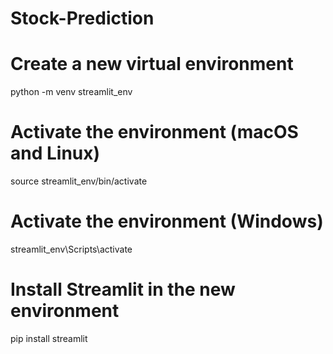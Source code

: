 # Stock-Prediction


# Create a new virtual environment
python -m venv streamlit_env

# Activate the environment (macOS and Linux)
source streamlit_env/bin/activate

# Activate the environment (Windows)
streamlit_env\Scripts\activate

# Install Streamlit in the new environment
pip install streamlit
